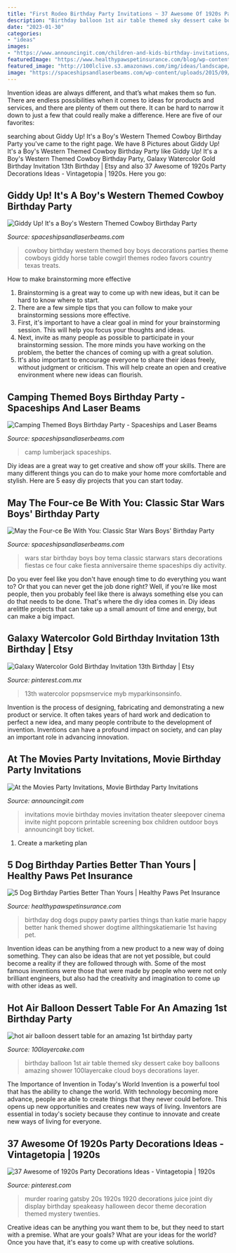 ```yaml
---
title: "First Rodeo Birthday Party Invitations ~ 37 Awesome Of 1920s Party Decorations Ideas"
description: "Birthday balloon 1st air table themed sky dessert cake boy balloons amazing shower 100layercake cloud boys decorations layer"
date: "2023-01-30"
categories:
- "ideas"
images:
- "https://www.announcingit.com/children-and-kids-birthday-invitations/images/zAt-the-Movies-Party-Invitation-Birthday.jpg"
featuredImage: "https://www.healthypawspetinsurance.com/blog/wp-content/uploads/dog_birthday_party_400_599.jpg"
featured_image: "http://100lclive.s3.amazonaws.com/img/ideas/landscape/210298.jpg"
image: "https://spaceshipsandlaserbeams.com/wp-content/uploads/2015/09/boys-camping-birthday-party-ideas.jpg"
---
```



Invention ideas are always different, and that’s what makes them so fun. There are endless possibilities when it comes to ideas for products and services, and there are plenty of them out there. It can be hard to narrow it down to just a few that could really make a difference. Here are five of our favorites: 

	

		
searching about Giddy Up! It&#039;s a Boy&#039;s Western Themed Cowboy Birthday Party you've came to the right page. We have 8 Pictures about Giddy Up! It&#039;s a Boy&#039;s Western Themed Cowboy Birthday Party like Giddy Up! It&#039;s a Boy&#039;s Western Themed Cowboy Birthday Party, Galaxy Watercolor Gold Birthday Invitation 13th Birthday | Etsy and also 37 Awesome of 1920s Party Decorations Ideas - Vintagetopia | 1920s. Here you go:
		
    
## Giddy Up! It&#039;s A Boy&#039;s Western Themed Cowboy Birthday Party

<img loading=lazy src="http://spaceshipsandlaserbeams.com/wp-content/uploads/2015/09/cowboy-birthday-party-ideas-for-boys.jpg" onerror="this.onerror=null;this.src='https://tse4.mm.bing.net/th?id=OIP.BnvaMRx1U9O6ZyJczH1RyAHaLH&amp;pid=15.1';" alt="Giddy Up! It&#039;s a Boy&#039;s Western Themed Cowboy Birthday Party">

_Source: spaceshipsandlaserbeams.com_

>cowboy birthday western themed boy boys decorations parties theme cowboys giddy horse table cowgirl themes rodeo favors country texas treats. 

	

How to make brainstorming more effective
1. Brainstorming is a great way to come up with new ideas, but it can be hard to know where to start.
2. There are a few simple tips that you can follow to make your brainstorming sessions more effective.
3. First, it's important to have a clear goal in mind for your brainstorming session. This will help you focus your thoughts and ideas.
4. Next, invite as many people as possible to participate in your brainstorming session. The more minds you have working on the problem, the better the chances of coming up with a great solution.
5. It's also important to encourage everyone to share their ideas freely, without judgment or criticism. This will help create an open and creative environment where new ideas can flourish.

    
## Camping Themed Boys Birthday Party - Spaceships And Laser Beams

<img loading=lazy src="https://spaceshipsandlaserbeams.com/wp-content/uploads/2015/09/boys-camping-birthday-party-ideas.jpg" onerror="this.onerror=null;this.src='https://tse4.mm.bing.net/th?id=OIP.Qq2F6qvjH9I0BK9pbr1V4QHaKl&amp;pid=15.1';" alt="Camping Themed Boys Birthday Party - Spaceships and Laser Beams">

_Source: spaceshipsandlaserbeams.com_

>camp lumberjack spaceships. 

	

Diy ideas are a great way to get creative and show off your skills. There are many different things you can do to make your home more comfortable and stylish. Here are 5 easy diy projects that you can start today.

    
## May The Four-ce Be With You: Classic Star Wars Boys&#039; Birthday Party

<img loading=lazy src="https://spaceshipsandlaserbeams.com/wp-content/uploads/2015/09/boys-star-wars-birthday-party-ideas-1.jpg" onerror="this.onerror=null;this.src='https://tse4.mm.bing.net/th?id=OIP.2jCo43R65OY8W1MWQJMglQHaLH&amp;pid=15.1';" alt="May the Four-ce Be With You: Classic Star Wars Boys&#039; Birthday Party">

_Source: spaceshipsandlaserbeams.com_

>wars star birthday boys boy tema classic starwars stars decorations fiestas ce four cake fiesta anniversaire theme spaceships diy activity. 

	

Do you ever feel like you don't have enough time to do everything you want to? Or that you can never get the job done right? Well, if you're like most people, then you probably feel like there is always something else you can do that needs to be done. That's where the diy idea comes in. Diy ideas arelittle projects that can take up a small amount of time and energy, but can make a big impact.

    
## Galaxy Watercolor Gold Birthday Invitation 13th Birthday | Etsy

<img loading=lazy src="https://i.pinimg.com/736x/15/25/38/15253842488771ad4721a4a1a246a006.jpg" onerror="this.onerror=null;this.src='https://tse3.mm.bing.net/th?id=OIP.ZnVMzU5YLLuexKFdFuezyQHaKS&amp;pid=15.1';" alt="Galaxy Watercolor Gold Birthday Invitation 13th Birthday | Etsy">

_Source: pinterest.com.mx_

>13th watercolor popsmservice myb myparkinsonsinfo. 

	

Invention is the process of designing, fabricating and demonstrating a new product or service. It often takes years of hard work and dedication to perfect a new idea, and many people contribute to the development of invention. Inventions can have a profound impact on society, and can play an important role in advancing innovation.

    
## At The Movies Party Invitations, Movie Birthday Party Invitations

<img loading=lazy src="https://www.announcingit.com/children-and-kids-birthday-invitations/images/zAt-the-Movies-Party-Invitation-Birthday.jpg" onerror="this.onerror=null;this.src='https://tse1.mm.bing.net/th?id=OIP.MGS0arx3MbdHBTUJ9uTVJAHaLR&amp;pid=15.1';" alt="At the Movies Party Invitations, Movie Birthday Party Invitations">

_Source: announcingit.com_

>invitations movie birthday movies invitation theater sleepover cinema invite night popcorn printable screening box children outdoor boys announcingit boy ticket. 

	

1. Create a marketing plan 

    
## 5 Dog Birthday Parties Better Than Yours | Healthy Paws Pet Insurance

<img loading=lazy src="https://www.healthypawspetinsurance.com/blog/wp-content/uploads/dog_birthday_party_400_599.jpg" onerror="this.onerror=null;this.src='https://tse2.mm.bing.net/th?id=OIP.CgFVTf8l7RK5XBzu3iMP-gHaLF&amp;pid=15.1';" alt="5 Dog Birthday Parties Better Than Yours | Healthy Paws Pet Insurance">

_Source: healthypawspetinsurance.com_

>birthday dog dogs puppy pawty parties things than katie marie happy better hank themed shower dogtime allthingskatiemarie 1st having pet. 

	

Invention ideas can be anything from a new product to a new way of doing something. They can also be ideas that are not yet possible, but could become a reality if they are followed through with. Some of the most famous inventions were those that were made by people who were not only brilliant engineers, but also had the creativity and imagination to come up with other ideas as well.

    
## Hot Air Balloon Dessert Table For An Amazing 1st Birthday Party

<img loading=lazy src="http://100lclive.s3.amazonaws.com/img/ideas/landscape/210298.jpg" onerror="this.onerror=null;this.src='https://tse3.mm.bing.net/th?id=OIP.IaTPCoYtODhBef9H9o1ZcgHaLH&amp;pid=15.1';" alt="hot air balloon dessert table for an amazing 1st birthday party">

_Source: 100layercake.com_

>birthday balloon 1st air table themed sky dessert cake boy balloons amazing shower 100layercake cloud boys decorations layer. 

	

The Importance of Invention in Today's World
Invention is a powerful tool that has the ability to change the world. With technology becoming more advance, people are able to create things that they never could before. This opens up new opportunities and creates new ways of living. Inventors are essential in today's society because they continue to innovate and create new ways of living for everyone.

    
## 37 Awesome Of 1920s Party Decorations Ideas - Vintagetopia | 1920s

<img loading=lazy src="https://i.pinimg.com/736x/55/70/85/55708567499e796cc6157302a9c0abe8.jpg" onerror="this.onerror=null;this.src='https://tse2.mm.bing.net/th?id=OIP.L8N1DRLe2OfdXb83geytAgHaHa&amp;pid=15.1';" alt="37 Awesome of 1920s Party Decorations Ideas - Vintagetopia | 1920s">

_Source: pinterest.com_

>murder roaring gatsby 20s 1920s 1920 decorations juice joint diy display birthday speakeasy halloween decor theme decoration themed mystery twenties. 

	

Creative ideas can be anything you want them to be, but they need to start with a premise. What are your goals? What are your ideas for the world? Once you have that, it's easy to come up with creative solutions.


